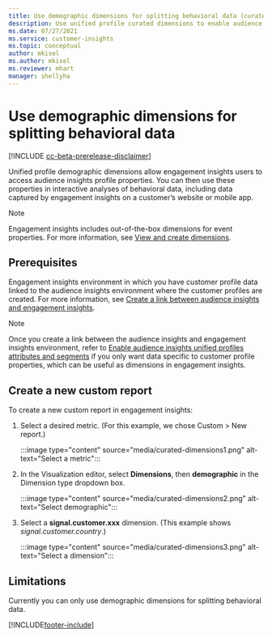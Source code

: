 ```yaml
---
title: Use demographic dimensions for splitting behavioral data (curated dimensions)
description: Use unified profile curated dimensions to enable audience insights customer profile properties.
ms.date: 07/27/2021
ms.service: customer-insights
ms.topic: conceptual
author: mkisel
ms.author: mkisel
ms.reviewer: mhart
manager: shellyha
---
```


# Use demographic dimensions for splitting behavioral data

[!INCLUDE [cc-beta-prerelease-disclaimer](includes/cc-beta-prerelease-disclaimer.md)]

Unified profile demographic dimensions allow engagement insights users to access audience insights profile properties. You can then use these properties in interactive analyses of behavioral data, including data captured by engagement insights on a customer’s website or mobile app.

>[!NOTE]
> Engagement insights includes out-of-the-box dimensions for event properties. For more information, see [View and create dimensions](dimensions.md).

## Prerequisites

Engagement insights environment in which you have customer profile data linked to the audience insights environment where the customer profiles are created. For more information, see [Create a link between audience insights and engagement insights](integrate-audience-insights-engagement-insights.md).

> [!NOTE]
> Once you create a link between the audience insights and engagement insights environment, refer to [Enable audience insights unified profiles attributes and segments](integrate-audience-insights-engagement-insights.md#enable-audience-insights-unified-profiles-attributes-and-segments) if you only want data specific to customer profile properties, which can be useful as dimensions in engagement insights.

## Create a new custom report

To create a new custom report in engagement insights:

1. Select a desired metric. (For this example, we chose Custom > New report.)

    :::image type="content" source="media/curated-dimensions1.png" alt-text="Select a metric":::

2. In the Visualization editor, select **Dimensions**, then **demographic** in the Dimension type dropdown box.

    :::image type="content" source="media/curated-dimensions2.png" alt-text="Select demographic":::

3. Select a **signal.customer.xxx** dimension. (This example shows *signal.customer.country*.)

    :::image type="content" source="media/curated-dimensions3.png" alt-text="Select a dimension":::
  
## Limitations

Currently you can only use demographic dimensions for splitting behavioral data.


[!INCLUDE[footer-include](../includes/footer-banner.md)]
